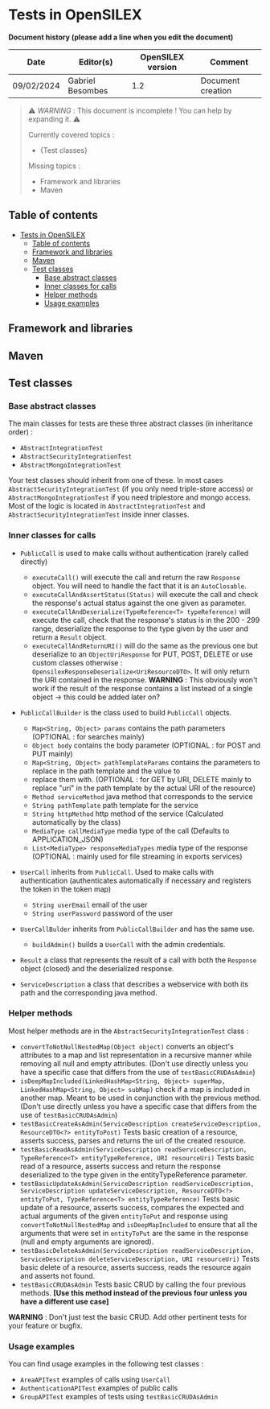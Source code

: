 

# Tests in OpenSILEX

**Document history (please add a line when you edit the document)**

| Date       | Editor(s)        | OpenSILEX version | Comment           |
|------------|------------------|-------------------|-------------------|
| 09/02/2024 | Gabriel Besombes | 1.2               | Document creation |

> ⚠️ _WARNING_ : This document is incomplete ! You can help by expanding it. ⚠️
>
> Currently covered topics :
>
> - {Test classes}
>
> Missing topics :
>
> - Framework and libraries
> - Maven

## Table of contents

<!-- TOC -->
* [Tests in OpenSILEX](#tests-in-opensilex)
  * [Table of contents](#table-of-contents)
  * [Framework and libraries](#framework-and-libraries)
  * [Maven](#maven)
  * [Test classes](#test-classes)
    * [Base abstract classes](#base-abstract-classes)
    * [Inner classes for calls](#inner-classes-for-calls)
    * [Helper methods](#helper-methods)
    * [Usage examples](#usage-examples)
<!-- TOC -->

## Framework and libraries

## Maven

## Test classes

### Base abstract classes
The main classes for tests are these three abstract classes (in inheritance order) :
* `AbstractIntegrationTest`
* `AbstractSecurityIntegrationTest`
* `AbstractMongoIntegrationTest`

Your test classes should inherit from one of these. In most cases `AbstractSecurityIntegrationTest` 
(if you only need triple-store access) or `AbstractMongoIntegrationTest` if you need triplestore and mongo access.
Most of the logic is located in `AbstractIntegrationTest` and `AbstractSecurityIntegrationTest` inside inner classes.

### Inner classes for calls

* `PublicCall` is used to make calls without authentication (rarely called directly)
  * `executeCall()` will execute the call and return the raw `Response` object. You will need to handle the fact that it is an `AutoClosable`.
  * `executeCallAndAssertStatus(Status)` will execute the call and check the response's actual status against the one given as parameter.
  * `executeCallAndDeserialize(TypeReference<T> typeReference)` will execute the call, check that the response's status is 
  in the 200 - 299 range, deserialize the response to the type given by the user and return a `Result` object.
  * `executeCallAndReturnURI()` will do the same as the previous one but deserialize to an `ObjectUriResponse` for 
  PUT, POST, DELETE or use custom classes otherwise : `OpensilexResponseDeserialize<UriResourceDTO>`. It will only return 
  the URI contained in the response. __WARNING__ : This obviously won't work if the result of the response contains a list 
  instead of a single object -> this could be added later on?
* `PublicCallBuilder` is the class used to build `PublicCall` objects.
  * `Map<String, Object> params` contains the path parameters (OPTIONAL : for searches mainly)
  * `Object body` contains the body parameter (OPTIONAL : for POST and PUT mainly)
  * `Map<String, Object> pathTemplateParams` contains the parameters to replace in the path template and the value to
  * replace them with. (OPTIONAL : for GET by URI, DELETE mainly to replace "uri" in the path template by the actual URI of the resource)
  * `Method serviceMethod` java method that corresponds to the service
  * `String pathTemplate` path template for the service
  * `String httpMethod` http method of the service (Calculated automatically by the class)
  * `MediaType callMediaType` media type of the call (Defaults to APPLICATION_JSON)
  * `List<MediaType> responseMediaTypes` media type of the response (OPTIONAL : mainly used for file streaming in exports services)

* `UserCall` inherits from `PublicCall`. Used to make calls with authentication (authenticates automatically if necessary and registers the token in the token map)
  * `String userEmail` email of the user
  * `String userPassword` password of the user
* `UserCallBulder` inherits from `PublicCallBuilder` and has the same use.
  * `buildAdmin()` builds a `UserCall` with the admin credentials.

* `Result` a class that represents the result of a call with both the `Response` object (closed) and the deserialized response.
* `ServiceDescription` a class that describes a webservice with both its path and the corresponding java method.

### Helper methods

Most helper methods are in the `AbstractSecurityIntegrationTest` class :
* `convertToNotNullNestedMap(Object object)` converts an object's attributes to a map and list representation in a recursive 
  manner while removing all null and empty attributes. (Don't use directly unless you have a specific case that differs from the use of `testBasicCRUDAsAdmin`)
* `isDeepMapIncluded(LinkedHashMap<String, Object> superMap, LinkedHashMap<String, Object> subMap)` check if a map is included in another map.
  Meant to be used in conjunction with the previous method. (Don't use directly unless you have a specific case that differs from the use of `testBasicCRUDAsAdmin`)
* `testBasicCreateAsAdmin(ServiceDescription createServiceDescription, ResourceDTO<?> entityToPost)` Tests basic creation
  of a resource, asserts success, parses and returns the uri of the created resource.
* `testBasicReadAsAdmin(ServiceDescription readServiceDescription, TypeReference<T> entityTypeReference, URI resourceUri)`
  Tests basic read of a resource, asserts success and return the response deserialized to the type given in the entityTypeReference parameter.
* `testBasicUpdateAsAdmin(ServiceDescription readServiceDescription, ServiceDescription updateServiceDescription, ResourceDTO<?> entityToPut, TypeReference<T> entityTypeReference)`
  Tests basic update of a resource, asserts success, compares the expected and actual arguments of the given `entityToPut` and
  response using `convertToNotNullNestedMap` and `isDeepMapIncluded` to ensure that all the arguments that were set in
  `entityToPut` are the same in the response (null and empty arguments are ignored).
* `testBasicDeleteAsAdmin(ServiceDescription readServiceDescription, ServiceDescription deleteServiceDescription, URI resourceUri)`
  Tests basic delete of a resource, asserts success, reads the resource again and asserts not found.
* `testBasicCRUDAsAdmin` Tests basic CRUD by calling the four previous methods. __\[Use this method instead of the previous four
  unless you have a different use case\]__

__WARNING__ : Don't just test the basic CRUD. Add other pertinent tests for your feature or bugfix.

### Usage examples

You can find usage examples in the following test classes :
* `AreaAPITest` examples of calls using `UserCall`
* `AuthenticationAPITest` examples of public calls
* `GroupAPITest` examples of tests using `testBasicCRUDAsAdmin`

